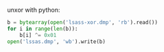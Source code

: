 unxor with python:
```python
b = bytearray(open('lsass-xor.dmp', 'rb').read())
for i in range(len(b)):
    b[i] ^= 0x01
open('lssas.dmp', 'wb').write(b)
```

